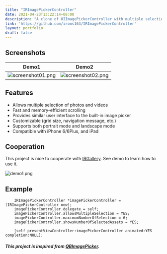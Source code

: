 ```yaml
---
title: "IRImagePickerController"
date: 2021-04-23T13:22:14+08:00
description: "A clone of UIImagePickerController with multiple selection support."
link: 'https://github.com/irons163/IRImagePickerController'
layout: portfolio
draft: false
---
```


## Screenshots
| Demo1 | Demo2 |
|:---:|:---:|
|![screenshot01.png](IRImagePickerController/ScreenShots/screenshot01.png)|![screenshot02.png](IRImagePickerController/ScreenShots/screenshot02.png)|

## Features

- Allows multiple selection of photos and videos
- Fast and memory-efficient scrolling
- Provides similar user interface to the built-in image picker
- Customizable (grid size, navigation message, etc.)
- Supports both portrait mode and landscape mode
- Compatible with iPhone 6/6Plus, and iPad

## Cooperation
This project is nice to cooperate with [IRGallery](https://github.com/irons163/IRGallery).
See demo to learn how to use it.

![demo1.png](IRImagePickerController/ScreenShots/demo1.png)

## Example
```obj-c
    IRImagePickerController *imagePickerController = [IRImagePickerController new];
    imagePickerController.delegate = self;
    imagePickerController.allowsMultipleSelection = YES;
    imagePickerController.maximumNumberOfSelection = 6;
    imagePickerController.showsNumberOfSelectedAssets = YES;

    [self presentViewController:imagePickerController animated:YES completion:NULL];
```

##### This project is inspired from [QBImagePicker](https://github.com/questbeat/QBImagePicker).
